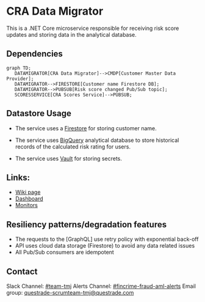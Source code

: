 # CRA Data Migrator

This is a .NET Core microservice responsible for receiving risk score updates and storing data in the analytical
database.
## Dependencies

```mermaid
graph TD;
   DATAMIGRATOR[CRA Data Migrator]-->CMDP[Customer Master Data Provider];
   DATAMIGRATOR-->FIRESTORE[Customer name Firestore DB];
   DATAMIGRATOR-->PUBSUB[Risk score changed Pub/Sub topic];
   SCORESSERVICE[CRA Scores Service]-->PUBSUB;
```

## Datastore Usage

* The service uses a [Firestore](https://firebase.google.com/docs/firestore) for storing customer name.
* The service uses [BigQuery](https://cloud.google.com/bigquery) analytical database to store historical records of the calculated risk rating for users.

* The service uses [Vault](https://vault.q3.questech.io/ui/vault/secrets/secret/list) for storing secrets.

## Links:
* [Wiki page](https://confluence.questrade.com/display/DIB/CRA+Data+Migrator)
* [Dashboard](https://app.datadoghq.com/dashboard/auw-pj4-d52?tpl_var_app=cra-data-migrator&tpl_var_container=cra-data-migrator&tpl_var_env=prod&tpl_var_kube_namespace=cra-data-migrator&tpl_var_risk_scores_updated_subscription_id=system.customer-risk-assessment.risk-scores-internal.updated-1.0.cra-data-migrator&tpl_var_risk_scores_updated_topic_id=system.customer-risk-assessment.risk-scores-internal.updated-1.0&tpl_var_service=cra-data-migrator&from_ts=1661162117851&to_ts=1661165717851&live=true)
* [Monitors](https://app.datadoghq.com/monitors/manage?q=tag%3Aservice%3Acra-data-migrator)

## Resiliency patterns/degradation features

- The requests to the [GraphQL] use retry policy with exponential back-off
- API uses cloud data storage (Firestore) to avoid any data related issues
- All Pub/Sub consumers are idempotent

## Contact

Slack Channel: [#team-tmj](https://questrade.slack.com/archives/C03J8C42TF1)
Alerts Channel: [#fincrime-fraud-aml-alerts](https://questrade.slack.com/archives/C04265WLMTR)
Email group: questrade-scrumteam-tmj@questrade.com
